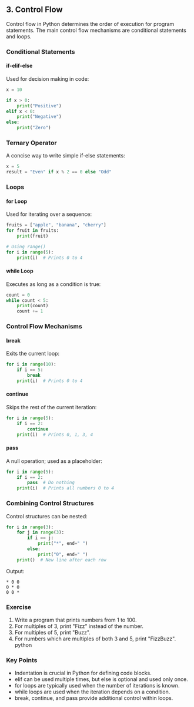 ## 3. Control Flow

Control flow in Python determines the order of execution for program statements. The main control flow mechanisms are conditional statements and loops.

### Conditional Statements

#### if-elif-else

Used for decision making in code:

```python
x = 10

if x > 0:
    print("Positive")
elif x < 0:
    print("Negative")
else:
    print("Zero")
```

### Ternary Operator

A concise way to write simple if-else statements:

```python
x = 5
result = "Even" if x % 2 == 0 else "Odd"
```

### Loops

#### for Loop

Used for iterating over a sequence:

```python
fruits = ["apple", "banana", "cherry"]
for fruit in fruits:
    print(fruit)

# Using range()
for i in range(5):
    print(i)  # Prints 0 to 4
```

#### while Loop

Executes as long as a condition is true:

```python
count = 0
while count < 5:
    print(count)
    count += 1
```

### Control Flow Mechanisms

#### break

Exits the current loop:

```python
for i in range(10):
    if i == 5:
        break
    print(i)  # Prints 0 to 4
```

#### continue

Skips the rest of the current iteration:

```python
for i in range(5):
    if i == 2:
        continue
    print(i)  # Prints 0, 1, 3, 4
```

#### pass

A null operation; used as a placeholder:

```python
for i in range(5):
    if i == 2:
        pass  # Do nothing
    print(i)  # Prints all numbers 0 to 4
```

### Combining Control Structures

Control structures can be nested:

```python
for i in range(3):
    for j in range(3):
        if i == j:
            print("*", end=" ")
        else:
            print("0", end=" ")
    print()  # New line after each row
```

Output:

```text
* 0 0 
0 * 0 
0 0 * 
```

### Exercise

1. Write a program that prints numbers from 1 to 100.
2. For multiples of 3, print "Fizz" instead of the number.
3. For multiples of 5, print "Buzz".
4. For numbers which are multiples of both 3 and 5, print "FizzBuzz".
python


### Key Points

- Indentation is crucial in Python for defining code blocks.
- elif can be used multiple times, but else is optional and used only once.
- for loops are typically used when the number of iterations is known.
- while loops are used when the iteration depends on a condition.
- break, continue, and pass provide additional control within loops.